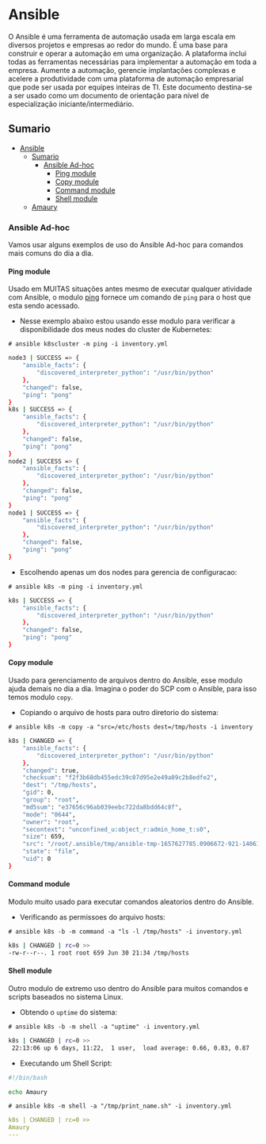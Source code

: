 # Ansible
O Ansible é uma ferramenta de automação usada em larga escala em diversos projetos e empresas ao redor do mundo. É uma base para construir e operar a automação em uma organização. A plataforma inclui todas as ferramentas necessárias para implementar a automação em toda a empresa. Aumente a automação, gerencie implantações complexas e acelere a produtividade com uma plataforma de automação empresarial que pode ser usada por equipes inteiras de TI. Este documento destina-se a ser usado como um documento de orientação para nível de especialização iniciante/intermediário.

## Sumario

- [Ansible](#ansible)
  - [Sumario](#sumario)
    - [Ansible Ad-hoc](#ansible-ad-hoc)
      - [Ping module](#ping-module)
      - [Copy module](#copy-module)
      - [Command module](#command-module)
      - [Shell module](#shell-module)
  - [Amaury](#amaury)


### Ansible Ad-hoc
Vamos usar alguns exemplos de uso do Ansible Ad-hoc para comandos mais comuns do dia a dia.

#### Ping module
Usado em MUITAS situações antes mesmo de executar qualquer atividade com Ansible, o modulo [ping](https://docs.ansible.com/ansible/latest/collections/ansible/builtin/ping_module.html) fornece um comando de `ping` para o host que esta sendo acessado.

- Nesse exemplo abaixo estou usando esse modulo para verificar a disponibilidade dos meus nodes do cluster de Kubernetes:

`# ansible k8scluster -m ping -i inventory.yml`

```bash
node3 | SUCCESS => {
    "ansible_facts": {
        "discovered_interpreter_python": "/usr/bin/python"
    },
    "changed": false,
    "ping": "pong"
}
k8s | SUCCESS => {
    "ansible_facts": {
        "discovered_interpreter_python": "/usr/bin/python"
    },
    "changed": false,
    "ping": "pong"
}
node2 | SUCCESS => {  
    "ansible_facts": {
        "discovered_interpreter_python": "/usr/bin/python"
    },
    "changed": false,
    "ping": "pong"
}
node1 | SUCCESS => {
    "ansible_facts": {
        "discovered_interpreter_python": "/usr/bin/python"
    },
    "changed": false,
    "ping": "pong"
}
```

- Escolhendo apenas um dos nodes para gerencia de configuracao:

`# ansible k8s -m ping -i inventory.yml`

```bash
k8s | SUCCESS => {
    "ansible_facts": {
        "discovered_interpreter_python": "/usr/bin/python"
    },
    "changed": false,
    "ping": "pong"
}
```

#### Copy module
Usado para gerenciamento de arquivos dentro do Ansible, esse modulo ajuda demais no dia a dia. Imagina o poder do SCP com o Ansible, para isso temos modulo `copy`.

- Copiando o arquivo de hosts para outro diretorio do sistema:

`# ansible k8s -m copy -a "src=/etc/hosts dest=/tmp/hosts -i inventory`

```bash
k8s | CHANGED => {
    "ansible_facts": {
        "discovered_interpreter_python": "/usr/bin/python"
    },
    "changed": true,
    "checksum": "f2f3b68db455edc39c07d95e2e49a09c2b8edfe2",
    "dest": "/tmp/hosts",
    "gid": 0,
    "group": "root",
    "md5sum": "e37656c96ab039eebc722da8bdd64c8f",
    "mode": "0644",
    "owner": "root",
    "secontext": "unconfined_u:object_r:admin_home_t:s0",
    "size": 659,
    "src": "/root/.ansible/tmp/ansible-tmp-1657627785.0906672-921-140613648946906/source",
    "state": "file",
    "uid": 0
}
```

#### Command module
Modulo muito usado para executar comandos aleatorios dentro do Ansible.

- Verificando as permissoes do arquivo hosts:

`# ansible k8s -b -m command -a "ls -l /tmp/hosts" -i inventory.yml`

```bash
k8s | CHANGED | rc=0 >>
-rw-r--r--. 1 root root 659 Jun 30 21:34 /tmp/hosts
```

#### Shell module
Outro modulo de extremo uso dentro do Ansible para muitos comandos e scripts baseados no sistema Linux.

- Obtendo o `uptime` do sistema:

`# ansible k8s -b -m shell -a "uptime" -i inventory.yml`

```bash
k8s | CHANGED | rc=0 >>
 22:13:06 up 6 days, 11:22,  1 user,  load average: 0.66, 0.83, 0.87
```

- Executando um Shell Script:

```bash
#!/bin/bash

echo Amaury
```

`# ansible k8s -m shell -a "/tmp/print_name.sh" -i inventory.yml`

```yml
k8s | CHANGED | rc=0 >>
Amaury
---

